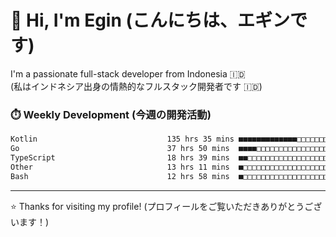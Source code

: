 # 👋 Hi, I'm Egin (こんにちは、エギンです)

I'm a passionate full-stack developer from Indonesia 🇮🇩  
(私はインドネシア出身の情熱的なフルスタック開発者です 🇮🇩)

### ⏱️ Weekly Development (今週の開発活動)

<!--START_SECTION:waka-->

```txt
Kotlin                             135 hrs 35 mins ■■■■■■■■■■■■■□□□□□□□□□□□□   53.30 %
Go                                 37 hrs 50 mins  ■■■■□□□□□□□□□□□□□□□□□□□□□   14.87 %
TypeScript                         18 hrs 39 mins  ■■□□□□□□□□□□□□□□□□□□□□□□□   07.33 %
Other                              13 hrs 11 mins  ■□□□□□□□□□□□□□□□□□□□□□□□□   05.19 %
Bash                               12 hrs 58 mins  ■□□□□□□□□□□□□□□□□□□□□□□□□   05.10 %
```

<!--END_SECTION:waka-->

---

⭐️ Thanks for visiting my profile! (プロフィールをご覧いただきありがとうございます！)


<!-- Security scan triggered at 2025-09-02 02:45:51 -->